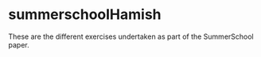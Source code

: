 # summerschoolHamish
These are the different exercises undertaken as part of the SummerSchool paper.
